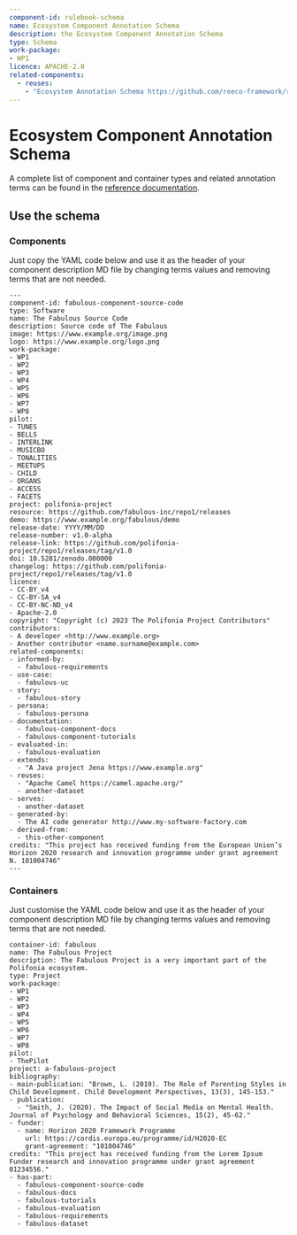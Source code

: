 ```yaml
---
component-id: rulebook-schema
name: Ecosystem Component Annotation Schema
description: the Ecosystem Component Annotation Schema
type: Schema
work-package:
- WP1
licence: APACHE-2.0
related-components:
  - reuses:
    - "Ecosystem Annotation Schema https://github.com/reeco-framework/reeco-annotation-schema/blob/main/schema/README.md"
--- 
```

# Ecosystem Component Annotation Schema

A complete list of component and container types and related annotation terms can be found in the [reference documentation](https://github.com/reeco-framework/reeco-annotation-schema/blob/main/schema/README.md).

## Use the schema 

### Components
Just copy the YAML code below and use it as the header of your component description MD file by changing terms values and removing terms that are not needed.
```
---
component-id: fabulous-component-source-code
type: Software
name: The Fabulous Source Code
description: Source code of The Fabulous
image: https://www.example.org/image.png
logo: https://www.example.org/logo.png
work-package: 
- WP1
- WP2
- WP3
- WP4
- WP5
- WP6
- WP7
- WP8
pilot:
- TUNES
- BELLS
- INTERLINK
- MUSICBO
- TONALITIES
- MEETUPS
- CHILD
- ORGANS
- ACCESS
- FACETS
project: polifonia-project
resource: https://github.com/fabulous-inc/repo1/releases
demo: https://www.example.org/fabulous/demo
release-date: YYYY/MM/DD
release-number: v1.0-alpha
release-link: https://github.com/polifonia-project/repo1/releases/tag/v1.0
doi: 10.5281/zenodo.000000
changelog: https://github.com/polifonia-project/repo1/releases/tag/v1.0
licence:
- CC-BY_v4
- CC-BY-SA_v4
- CC-BY-NC-ND_v4
- Apache-2.0
copyright: "Copyright (c) 2023 The Polifonia Project Contributors"
contributors:
- A developer <http://www.example.org>
- Another contributor <name.surname@example.com>
related-components:
- informed-by:
  - fabulous-requirements
- use-case:
  - fabulous-uc
- story:
  - fabulous-story
- persona:
  - fabulous-persona
- documentation: 
  - fabulous-component-docs
  - fabulous-component-tutorials
- evaluated-in:
  - fabulous-evaluation
- extends:
  - "A Java project Jena https://www.example.org"
- reuses:
  - "Apache Camel https://camel.apache.org/"
  - another-dataset
- serves:
  - another-dataset
- generated-by:
  - The AI code generator http://www.my-software-factory.com
- derived-from:
  - this-other-component
credits: "This project has received funding from the European Union’s Horizon 2020 research and innovation programme under grant agreement N. 101004746"
--- 
```


### Containers
Just customise the YAML code below and use it as the header of your component description MD file by changing terms values and removing terms that are not needed. 

```
container-id: fabulous
name: The Fabulous Project
description: The Fabulous Project is a very important part of the Polifonia ecosystem.
type: Project
work-package: 
- WP1
- WP2
- WP3
- WP4
- WP5
- WP6
- WP7
- WP8
pilot:
- ThePilot
project: a-fabulous-project
bibliography:
- main-publication: "Brown, L. (2019). The Role of Parenting Styles in Child Development. Child Development Perspectives, 13(3), 145-153."
- publication: 
  - "Smith, J. (2020). The Impact of Social Media on Mental Health. Journal of Psychology and Behavioral Sciences, 15(2), 45-62."
- funder:
  - name: Horizon 2020 Framework Programme
    url: https://cordis.europa.eu/programme/id/H2020-EC
    grant-agreement: "101004746"
credits: "This project has received funding from the Lorem Ipsum Funder research and innovation programme under grant agreement 01234556."
- has-part:
  - fabulous-component-source-code
  - fabulous-docs
  - fabulous-tutorials
  - fabulous-evaluation
  - fabulous-requirements
  - fabulous-dataset

```
